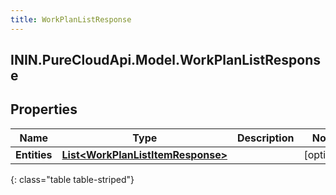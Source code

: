 ```yaml
---
title: WorkPlanListResponse
---
```

## ININ.PureCloudApi.Model.WorkPlanListResponse

## Properties

|Name | Type | Description | Notes|
|------------ | ------------- | ------------- | -------------|
| **Entities** | [**List&lt;WorkPlanListItemResponse&gt;**](WorkPlanListItemResponse.html) |  | [optional] |
{: class="table table-striped"}


